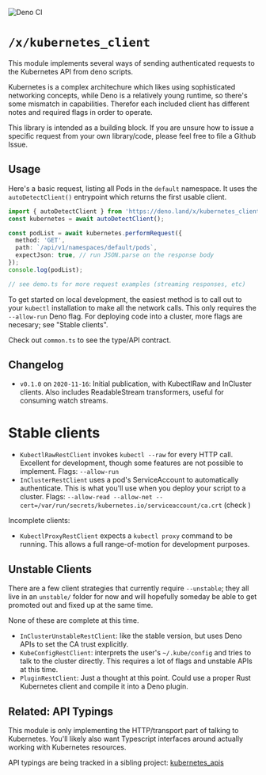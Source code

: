 ![Deno CI](https://github.com/danopia/deno-kubernetes_client/workflows/Deno%20CI/badge.svg?branch=main)

# `/x/kubernetes_client`

This module implements several ways of sending authenticated requests
to the Kubernetes API from deno scripts.

Kubernetes is a complex architechure which likes using sophisticated networking concepts,
while Deno is a relatively young runtime, so there's some mismatch in capabilities.
Therefor each included client has different notes and required flags in order to operate.

This library is intended as a building block.
If you are unsure how to issue a specific request from your own library/code,
please feel free to file a Github Issue.

## Usage

Here's a basic request, listing all Pods in the `default` namespace.
It uses the `autoDetectClient()` entrypoint which returns the first usable client.

```ts
import { autoDetectClient } from 'https://deno.land/x/kubernetes_client/mod.ts';
const kubernetes = await autoDetectClient();

const podList = await kubernetes.performRequest({
  method: 'GET',
  path: `/api/v1/namespaces/default/pods`,
  expectJson: true, // run JSON.parse on the response body
});
console.log(podList);

// see demo.ts for more request examples (streaming responses, etc)
```

To get started on local development, the easiest method is to call out to your `kubectl`
installation to make all the network calls.
This only requires the `--allow-run` Deno flag.
For deploying code into a cluster, more flags are necesary; see "Stable clients".

Check out `common.ts` to see the type/API contract.

## Changelog

* `v0.1.0` on `2020-11-16`: Initial publication, with KubectlRaw and InCluster clients.
    Also includes ReadableStream transformers, useful for consuming watch streams.

# Stable clients

* `KubectlRawRestClient` invokes `kubectl --raw` for every HTTP call.
    Excellent for development, though some features are not possible to implement.
    Flags: `--allow-run`
* `InClusterRestClient` uses a pod's ServiceAccount to automatically authenticate.
    This is what you'll use when you deploy your script to a cluster.
    Flags: `--allow-read --allow-net --cert=/var/run/secrets/kubernetes.io/serviceaccount/ca.crt` (check )

Incomplete clients:

* `KubectlProxyRestClient` expects a `kubectl proxy` command to be running.
    This allows a full range-of-motion for development purposes.

## Unstable Clients

There are a few client strategies that currently require `--unstable`;
they all live in an `unstable/` folder for now and will hopefully someday
be able to get promoted out and fixed up at the same time.

None of these are complete at this time.

* `InClusterUnstableRestClient`: like the stable version, but uses Deno APIs to set the CA trust explicitly.
* `KubeConfigRestClient`: interprets the user's `~/.kube/config` and tries to talk to the cluster directly.
    This requires a lot of flags and unstable APIs at this time.
* `PluginRestClient`: Just a thought at this point.
    Could use a proper Rust Kubernetes client and compile it into a Deno plugin.

## Related: API Typings

This module is only implementing the HTTP/transport part of talking to Kubernetes.
You'll likely also want Typescript interfaces around actually working with Kubernetes resources.

API typings are being tracked in a sibling project:
[kubernetes_apis](https://github.com/danopia/deno-kubernetes_apis)
